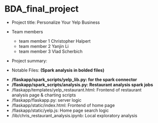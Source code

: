 # BDA_final_project

+ Project title: Personalize Your Yelp Business
+ Team members
	+ team member 1 Christopher Halpert
	+ team member 2 Yanjin Li
	+ team member 3 Vlad Scherbich
  
+ Project summary:

+ Notable Files:
__(Spark analysis in bolded files)__
- __/flaskapp/spark_scripts/yelp_lib.py: for the spark connector__
- __/flaskapp/spark_scripts/analysis.py: Restaurant analysis spark jobs__
- /flaskapp/templates/yelp_restaurant.html: Frontend of restaurant analysis page & charting scripts
- /flaskapp/flaskapp.py: server logic
- /flaskapp/static/index.html: Frontend of home page
- /flaskapp/static/yelp.js: Home page search logic
- /lib/chris_restaurant_analysis.ipynb: Local exploratory analysis